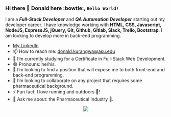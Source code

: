 ### Hi there 👋 Donald here :bowtie:, <code>Hello World!</code> 
I am a __*Full-Stack Developer*__ and __*QA Automation Developer*__ starting out my developer career. I have knowledge working with **HTML, CSS, Javascript, NodeJS, ExpressJS, jQuery, Git, Github, Gitlab, Slack, Trello, Bootstrap**. I am looking to develop more in back-end programming. 

* [My LinkedIn](https://www.linkedin.com/in/donaldkurangwa/)
* 📫 How to reach me: donald.kurangwa@asu.edu
* 🌱 I’m currently studying for a Certificate in Full-Stack Web Development.
* 😄 Pronouns: he/his.
* 👯 I’m looking to find a position that will expose me to both front-end and back-end programming.
* 👯 I’m looking to collaborate on any project that requires some pharmaceutical background.
* ⚡ Fun fact: I love running and outdoors :runner:!
* 💬 Ask me about: the Pharmaceutical Industry :pill:.

<p align="center">
  <a href="https://skillicons.dev">
    <img src="https://skillicons.dev/icons?i=HTML, CSS, Javascript, ReactJS, NodeJS, ExpressJS, jQuery, Java, Cucumber, TestNG, Git, MYSQL, Github, Gitlab, Slack, Trello, Bootstrap, JMeter, Appium, Postman, Jenkins, Jira, AWS, GCP" />
  </a>
</p>
